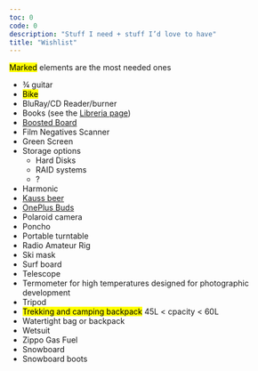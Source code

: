 ```yaml
---
toc: 0
code: 0
description: "Stuff I need + stuff I’d love to have"
title: "Wishlist"
---
```


<mark>Marked</mark> elements are the most needed ones

- ¾ guitar
- <mark>Bike</mark>
- BluRay/CD Reader/burner
- Books (see the [Libreria page](/libreria))
- [Boosted Board](https://boostedusa.com/collections/electric-skateboards)
- Film Negatives Scanner
- Green Screen
- Storage options
	- Hard Disks
	- RAID systems
	- ?
- Harmonic
- [Kauss beer](http://kauss.it)
- [OnePlus Buds](https://www.oneplus.com/oneplus-buds)
- Polaroid camera
- Poncho
- Portable turntable
- Radio Amateur Rig
- Ski mask
- Surf board
- Telescope
- Termometer for high temperatures designed for photographic development
- Tripod
- <mark>Trekking and camping backpack</mark> 45L \< cpacity \< 60L
- Watertight bag or backpack
- Wetsuit
- Zippo Gas Fuel
- Snowboard
- Snowboard boots
